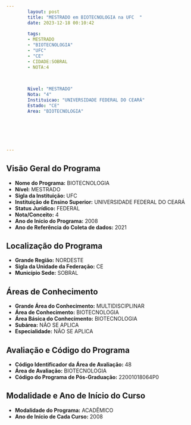 ```yaml
---
        layout: post
        title: "MESTRADO em BIOTECNOLOGIA na UFC  "
        date: 2023-12-18 00:10:42
     
        tags:
        - MESTRADO
        - "BIOTECNOLOGIA"
        - "UFC"
        - "CE"
        - CIDADE:SOBRAL
        - NOTA:4
        
       

        Nivel: "MESTRADO"
        Nota: "4"
        Instituicao: "UNIVERSIDADE FEDERAL DO CEARÁ"
        Estado: "CE"
        Area: "BIOTECNOLOGIA"
        
        
        
        
        
        
---
```

## Visão Geral do Programa
- **Nome do Programa:** BIOTECNOLOGIA
- **Nível:** MESTRADO
- **Sigla da Instituição:** UFC
- **Instituição de Ensino Superior:** UNIVERSIDADE FEDERAL DO CEARÁ
- **Status Jurídico:** FEDERAL
- **Nota/Conceito:** 4
- **Ano de Início do Programa:** 2008
- **Ano de Referência do Coleta de dados:** 2021

## Localização do Programa
- **Grande Região:** NORDESTE
- **Sigla da Unidade da Federação:** CE
- **Município Sede:** SOBRAL

## Áreas de Conhecimento
- **Grande Área do Conhecimento:** MULTIDISCIPLINAR
- **Área de Conhecimento:** BIOTECNOLOGIA
- **Área Básica do Conhecimento:** BIOTECNOLOGIA
- **Subárea:** NÃO SE APLICA
- **Especialidade:** NÃO SE APLICA

## Avaliação e Código do Programa
- **Código Identificador da Área de Avaliação:** 48
- **Área de Avaliação:** BIOTECNOLOGIA
- **Código do Programa de Pós-Graduação:** 22001018064P0


## Modalidade e Ano de Início do Curso
- **Modalidade do Programa:** ACADÊMICO
- **Ano de Início de Cada Curso:** 2008
